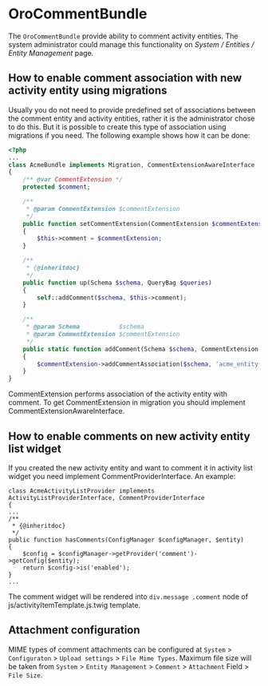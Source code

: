 OroCommentBundle
===================

The `OroCommentBundle` provide ability to comment activity entities. The system administrator could manage this functionality on *System / Entities / Entity Management* page.

How to enable comment association with new activity entity using migrations
---------------------------------------------------------------------------

Usually you do not need to provide predefined set of associations between the comment entity and activity entities, rather it is the administrator chose to do this. But it is possible to create this type of association using migrations if you need. The following example shows how it can be done:

``` php
<?php
...
class AcmeBundle implements Migration, CommentExtensionAwareInterface
{
    /** @var CommentExtension */
    protected $comment;

    /**
     * @param CommentExtension $commentExtension
     */
    public function setCommentExtension(CommentExtension $commentExtension)
    {
        $this->comment = $commentExtension;
    }

    /**
     * {@inheritdoc}
     */
    public function up(Schema $schema, QueryBag $queries)
    {
        self::addComment($schema, $this->comment);
    }

    /**
     * @param Schema           $schema
     * @param CommentExtension $commentExtension
     */
    public static function addComment(Schema $schema, CommentExtension $commentExtension)
    {
        $commentExtension->addCommentAssociation($schema, 'acme_entity');
    }
}
```
CommentExtension performs association of the activity entity with comment. To get CommentExtension in migration you should implement CommentExtensionAwareInterface.

How to enable comments on new activity entity list widget
---------------------------------------------------------

If you created the new activity entity and want to comment it in activity list widget you need implement CommentProviderInterface. An example:

```
class AcmeActivityListProvider implements ActivityListProviderInterface, CommentProviderInterface
{
...
/**
 * {@inheritdoc}
 */
public function hasComments(ConfigManager $configManager, $entity)
{
    $config = $configManager->getProvider('comment')->getConfig($entity);
    return $config->is('enabled');
}
...
```
The comment widget will be rendered into ```div.message .comment``` node of js/activityItemTemplate.js.twig template.

Attachment configuration
------------------------

MIME types of comment attachments can be configured at `System` > `Configuraton` > `Upload settings` > `File Mime Types`.
Maximum file size will be taken from `System` > `Entity Management` > `Comment` > `Attachment` Field > `File Size`.
